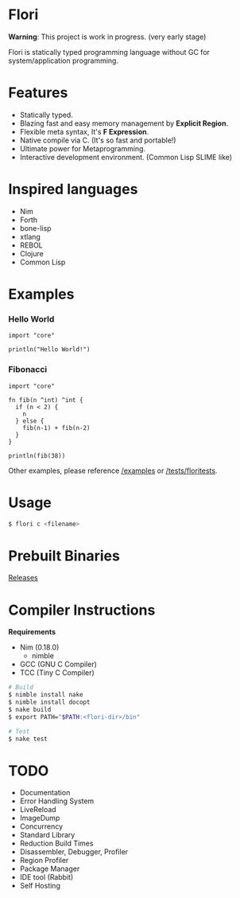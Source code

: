 
# Flori

**Warning**: This project is work in progress. (very early stage)  

Flori is statically typed programming language without GC for system/application programming.

# Features

- Statically typed.
- Blazing fast and easy memory management by **Explicit Region**.
- Flexible meta syntax, It's **F Expression**.
- Native compile via C. (It's so fast and portable!)
- Ultimate power for Metaprogramming.
- Interactive development environment. (Common Lisp SLIME like)

# Inspired languages

- Nim
- Forth
- bone-lisp
- xtlang
- REBOL
- Clojure
- Common Lisp

# Examples

### Hello World
```
import "core"

println("Hello World!")
```

### Fibonacci
```
import "core"

fn fib(n ^int) ^int {
  if (n < 2) {
    n
  } else {
    fib(n-1) + fib(n-2)
  }
}

println(fib(38))
```

Other examples, please reference [/examples](https://github.com/snowlt23/Flori/tree/master/examples) or [/tests/floritests](https://github.com/snowlt23/Flori/tree/master/tests/floritests).

# Usage

```sh
$ flori c <filename>
```

# Prebuilt Binaries

[Releases](https://github.com/snowlt23/Flori/releases)

# Compiler Instructions

**Requirements**

- Nim (0.18.0)
  - nimble
- GCC (GNU C Compiler)
- TCC (Tiny C Compiler)

```sh
# Build
$ nimble install nake
$ nimble install docopt
$ nake build
$ export PATH="$PATH:<flori-dir>/bin"
```

```sh
# Test
$ nake test
```

# TODO

- Documentation
- Error Handling System
- LiveReload
- ImageDump
- Concurrency
- Standard Library
- Reduction Build Times
- Disassembler, Debugger, Profiler
- Region Profiler
- Package Manager
- IDE tool (Rabbit)
- Self Hosting
